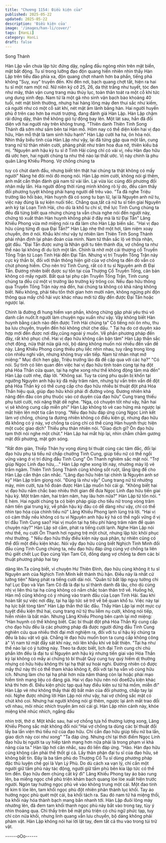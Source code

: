 ```yaml
---
title: "Chương 1154: Điều kiện của"
published: 2025-05-22
updated: 2025-05-22
description: 'Điều kiện của'
image: '/images/han-li/cover/'
tags: [HanLi]
category: HanLi
draft: false
---
```


Song Thánh

Hàn Lập vẫn chưa lập tức đứng dậy, ngẩng đầu ngóng nhìn trên
mặt biển, mặt bất động. Tu sĩ trong lưỡng đạo độn quang hiển
nhiên nhìn thấy Hàn Lập trên tiểu đảo phía xa, độn quang chợt
nhanh hơn ba phần, tiếng phá không "Suy, xuy" truyền đến. Khi
đến nơi, bạch quang chợt tắt, hiện ra hai tu sĩ một nam một nữ.
Nữ niên kỷ cỡ 25, 26, da thịt trắng như tuyết, tóc đen như mây,
thân vận cung trang màu thúy lục, toàn thân toát ra một cỗ khí tức
ung dung xinh đẹp. Nam tử là một gã nho sinh vận bạch bào
khoảng 40 tuổi, nét mặt bình thường, nhưng hai hàng lông mày
đen thui sắc như kiếm, cả người như có một cỗ sát khí, nét mặt
âm lãnh băng hàn.
Hai người huyền phù ở trên cao hơn ba mươi trượng, đang đánh
giá Hàn Lập.
Hàn Lập chậm rãi đứng dậy, thân thể không gió tự động bay lên.
Một lát sau, hắn đã đối diện với hai người này trên không trung.
"Thiên danh Thiên Tinh Song Thánh đã sớm như sấm bên tai Hàn
mỗ. Hôm nay có thể diện kiến hai vị đạo hữu, Hàn mỗ thật là tam
sinh hữu hạnh" Hàn Lập cười ha ha, ôn hòa nói.
Nhìn thấy biểu tình của Hàn Lập như vậy, lại đã từng gặp qua một
lần, cung trang nữ tử thản nhiên cười, phảng phất như trăm hoa
đua nở, thiên kiều bá mị.
"Nguyên anh hậu kỳ tu sĩ ở Tinh Hải cũng chỉ có vài vị, nếu Hàn
đạo hữu đã ước hẹn, hai người chúng ta như thế nào lại thất ước.
Vị này chính là phu quân Lăng Khiếu Phong. Vợ chồng chúng ta

tuy có chút danh đầu, nhưng biết tên thật hai chúng ta thật không
có mấy người" Nàng hé đôi môi đỏ mọng nói.
Hàn Lập mỉm cười, không nói gì thêm, ánh mắt cẩn thận đánh giá
nam tử vài lần. Lại vừa lúc cùng đối phương đối nhãn mấy lần.
Hia người đồng thời rùng mình không rõ lý do, đều cảm thấy đối
phương tuyệt không phải hạng người dễ trêu vào.
"Ta đã nghe Triệu trưởng lão hồi báo, Hàn huynh đã có song tu
bạn lữ, lại là Nguyên anh nữ tu, việc này đúng là sự kiện nuối tiếc.
Chẳng qua,tất cả nữ tu sĩ tiến giai Nguyên anh kỳ tại Loạn Tinh
Hải, cho dù là khổ tu chi sĩ, thế lực Tinh Cung chúng ta đều đã
từng biết qua nhưng chúng ta vẫn chưa nghe nói đến người này,
chứng tỏ xuất thân Hàn huynh không phải ở đây mà là từ Đại
Tấn" Lăng Khiếu Phong vừa mở miệng nói ra đã làm cho Hàn Lập
biến sắc.
"Hai vị đạo hữu cũng từng đi qua Đại Tấn?"
Hàn Lập nhẹ thở một hơi, tâm niệm xoay chuyển, ỡm ờ nói.
Khẩu khí như vậy tự nhiên làm Thiên Tinh Song Thánh phải nhận
định lại phán đoán của mình.
Nam tử thần sắc lộ vẻ thừa nhận, gật đầu.
"Đại Tấn được xưng là Nhân giới tu tiên thánh địa, vợ chồng ta
như thế nào lại không đi du lịch một lần. Chính là nhờ một cái
thượng cổ Truyền Tống Trận từ Loạn Tinh Hải đến Đại Tấn.
Nhưng vị trí Truyền Tống Trận này cực kỳ thần bí, đối với thần
thông hiện giờ của vợ chồng ta đến đó vẫn có chút phong hiểm.
Cho nên trừ Tinh Cung, rất có ít tu sĩ Nguyên anh đi Đại Tấn.
Đương nhiên biết được sự tồn tại của Thượng Cổ Truyền Tống,
căn bản không có mấy người. Bất quá tại phụ cận Truyền Tống
Trận, Tinh cung chúng ta đều cử một vị trưởng lão trường kỳ trông
coi. Nếu đạo hữu thông qua Truyền Tống Trận này mà đến, hai
chúng ta không có khả năng không biết. Nếu không, phải tiêu tốn
thời gian hơn mười năm, không ngừng phi độn thông qua mấy chỗ
hải vực khác nhau mới từ đây đến được Đại Tấn hoặc ngược lại.

Chính là đường đi hung hiểm vạn phần, không chừng gặp phải
yêu thú vô danh cắn nuốt.Ít người làm chuyện ngu xuẩn như vậy.
Vậy không biết Hàn huynh bằng cách nào đến được Tinh Hải
chúng ta" Có tiếng nói ôn nhu, thu ba lưu chuyển, truyền đến hỏi
không chút che dấu.
" Tại hạ do cơ duyên xảo hợp mới đến được nơi đây,cũng ngoài ý
muốn. Về phần phương pháp đến đây, rất khó phục chế. Hai vị
đạo hữu không cần bận tâm" Hàn Lập thần sắc chợt động, nửa
thật nửa giả nói, bộ dáng không muốn nói nhiều đến vấn đề này.
Lăng Khiếu Phong cùng thiếu phụ liếc nhìn nhau, tuy rằng trong
lòng còn nhiều nghi vấn, nhưng không truy vấn tiếp.
Nam tử nhàn nhạt mở miệng:" Mục đích hẹn gặp, Triệu trưởng lão
đã đề cập qua với các hạ?"
"Có nói. Sự tình có liên quan đến việc hai vị đạo hữu tính toán
cùng tại hạ đột phá Hóa Thần cửa quan, tại hạ nghe xong như thế
không động tâm mà đến" Hàn Lập cười nhẹ, đáp lời.
"Không sai. Tuy ta cùng phu quân bị khốn tại ngưỡng Nguyên anh
hậu kỳ đã mấy trăm năm, nhưng tự vấn trên vấn đề đột phá Hóa
Thần kỳ có thể cung cấp cho đạo hữu nhiều bí thuật đột phá Hóa
Thần hiệu quả, giúp đạo hữu khỏi phải đi đường vòng. Đương
nhiên khả năng đến đâu còn phụ thuộc vào cơ duyên của đạo
hữu" Cung trang thiếu phụ tươi cười, nói năng thật dễ nghe.
"Nga, có chuyện tốt như vậy, hẵn hai vị sẽ không cung cấp miễn
phí" Hàn Lập không tỏ vẻ cao hứng mà ngược lại mắt hiện lên
một tia cẩn trọng.
"Nếu đạo hữu đáp ứng cùng Ngọc Linh kết làm vợ chồng, chúng
ta đương nhiên không có điều kiện gì, nhưng đạo hữu đã không
có ý này, vợ chồng ta cũng chỉ có thể cùng Hàn huynh thực hiện
một cuộc giao dịch" Thiếu phụ thản nhiên nói.
"Giao dịch gì? Ôn đạo hữu tạm thời nói nghe một chút." Hàn Lập
hai mắt híp lại, nhìn chằm chằm gương mặt đối phương, mặt gợn
sóng.

"Rất đơn giản, Thiếp Thân hy vọng dùng bí thuật cùng các tâm
đắc, đổi lại đạo hữu phụ tá tiểu nữ chấp chưởng Tinh Cung, giúp
tiểu nữ có thể ngồi vững vàng ở vị trí đứng đầu Tinh Cung" Ôn
Thanh nghiêm sắc mặt nói.
"Trợ giúp Ngọc Linh đạo hữu,…" Hàn Lập nghe xong lời này,
nhướng mày lộ vẻ trầm ngâm.
Thiên Tinh Song Thánh cũng không sốt ruột, lẳng lặng để cho
Hàn Lập cẩn thận cân nhắc.
"Lăng đạo hữu hiện tại chính là Nguyên anh sơ kỳ" Hàn Lập trầm
giọng nói.
"Đúng là như vậy" Cung trang nữ tử nhướng mày, mỉm cười, tựa
hồ đoán được Hàn Lập muốn hỏi cái gì.
"Không biết hai vị đạo hữu nắm chắc bao nhiêu thời gian để đưa
Ngọc Linh đạo hữu tiến giai hậu kỳ. Một trăm năm, hai trăm năm,
hay lâu hơn nữa?" Hàn Lập từ tốn nói.
" E hèm. Hai người chúng ta có biện pháp giúp cho tiểu nữ trong
vòng trăm năm tiến giai trung kỳ, về phần hậu kỳ đâu có dễ dàng
như vậy, chỉ có thể nhìn tạo hóa của chính tiểu nữ" Lăng Khiếu
Phong lạnh lùng trả lời.
"Hai vị có cảm thấy nếu không có tu vi Nguyên anh hậu ký há có
thể ngồi vững ở vị trí đầu Tinh Cung sao? Hai vị muốn tại hạ tiêu
phí hàng trăm năm để quản chuyện này?" Hàn Lập sờ cằm, phát
ra tiếng cười lạnh.
Nghe Hàn Lập nói như thế, nụ cười Ôn Thanh hơi ngưng trệ một
chút, nhưng lập tức khôi phục như thường.
" Nếu đạo hữu thấy điều kiện này quá phận, tự nhiên cũng có thể
đổi một điều kiện khác. Nói vậy đạo hữu cũng biết Nghịch Tinh
Minh đối đầu cùng Tinh Cung chúng ta, nếu đạo hữu đáp ứng
cùng vợ chồng ta liên thủ giết chết Lục Đạo cùng Vạn Tam Cô,
đồng dạng vợ chồng ta đem các bí thuật phương pháp hai tay

dâng lên.Ta cũng biết, vì chuyện Hư Thiên Đỉnh, đạo hữu cùng
không ít tu sĩ Nguyên anh của Nghịch Tinh Minh kết thành thù
hận. Điều này là nhất cử lưỡng tiện" Nàng phát ra tiếng cười dài
nói.
"Quân tử bất lập nguy tường chi hạ! Lục Đạo và Vạn Tam Cô đã
là đại tu sĩ thành danh đã lâu, cho dù cùng nhị vị liên thủ tại hạ
cũng không có nắm chắc toàn thân trở về. Huống hồ, Hàn mỗ
cũng không có ý nhúng vào tranh đấu của Loạn Tinh Hải. Sau khi
hoàn tất sự việc nơi đây, tại hạ lập tức sẽ trở về bế quan khổ tu.
Việc này tại hạ lực bất tòng tâm" Hàn Lập thẩn thờ lắc đầu.
Thấy Hàn Lập lại một mực cự tuyệt điều kiện thứ hai, cung trang
nữ tử thu liễm nụ cười, không nói tiếp, hiển nhiên là bất mãn.
Nhưng Lăng Khiếu Phong bên cạnh lại mở miệng:
"Hàn huynh có thể không biết. Các bí thuật đột phá Hóa Thần Kỳ
cung cấp cho đạo hữu đều là các phương pháp đã được người
đứng đầu Tinh Cung nghiên cứu qua nhiều thời đại mới nghiệm
ra, đối với tu sĩ hậu kỳ chúng ta đều là báu vật vô giá. Chẵng lẻ
đạo hữu muốn bọn ta cung cấp không công à" Vị nam tử mặt đầy
sát khí này, nói lên khẩu khí vẻ bất thiện.
"Tại hạ như thế nào lại có ý tưởng này. Theo ta được biết, lịch đại
Tinh cung chi chủ phần lớn đều là đại tu sĩ Nguyên anh hậu kỳ
nhưng tiến giai vào Hóa Thần kỳ lại không có mấy ai chứng tỏ bí
thuật Quý cung tuy quý hiếm dị thường nhưng có hữu hiệu không
thì tại hạ thật sự hoài nghi. Đương nhiên có được mấy thứ này thì
có thể tham khảo không ít, đối với tại hạ vẫn vô cùng hữu ích.
Nhưng làm cho tại hạ phải hơn nữa năm tháng còn lại hoặc phải
mạo hiểm tính mạng liệu có đáng giá. Hai vị đạo hữu nên nói
đoe62u kiện khác khả thi hơn đi. Điều kiện phức tạp quá hay điều
kiện sư tử há mồm, miễn đi" Hàn Lập vẻ như không thấy thái độ
bất mãn của đối phương, chắp tay lại nói.
Nghe được những lời Hàn Lập nói như vậy, hai vợ chồng sắc mặt
có chút khó coi. Nhưng hai người không nói gì thêm, ngược lại
ánh mắt trao đổi với nhau, môi nhúc nhích truyền âm nói cái gì.
Hàn Lập nhìn cảnh này, khóe miệng khẽ nhúc nhích, ngẩng đầu

nhìn trời, thờ ơ.
Một khắc sau, hai vợ chồng tựa hồ thương lượng xong, Lăng
Khiếu Phong sắc mặt không đổi nói:"Hai vợ chồng ta dùng các bí
thuật đổi lấy ba lần viện thủ tiểu nữ của đạo hữu. Chỉ cần đạo hữu
giúp tiểu nữ ba lần, giao dịch này coi như xong"
"Ta đáp ứng. Nhưng chỉ tại thời điểm Ngọc Linh đạo hữu bị người
ta uy hiếp tánh mạng hơn nữa phải là trong phạm vi khả năng của
ta." Hàn lập hơi cân nhắc, sau đó liền đáp ứng.
"Hảo. Hàn đạo hữu cũng không cần phải thề thốt gì cả. Lấy thân
phận đại tu sĩ của đạo hữu, sẽ không bất tín. Đây là ba tấm phù
do Thượng Cổ Tu sĩ dùng phương pháp đặc thù luyện chế gọi là
Vạn Lý Phù. Do dù cách xa vạn lý, chỉ cần một người giữ tấm phù
này tác động, người giữ tấm phù bên kia lập tức có thể tìm đến.
Đạo hữu đem chúng cất kỹ đi"
Lăng Khiếu Phong tay áo bào rung lên, ba miếng ngọc chế phù
triện khảm bạch quang lòe lòe xuất hiện trước người. Ngón tay
hướng ngọc phù vẽ vào không trung một cái.
Một đao tinh tế kim ti lóe lên, tam khối ngọc phù đột nhiên phân
thành lục khối.
Tay áo hướng ngọc phù quét một cái, ba khối tách ra. Sau đó
nam tử há miệng thổi, ba khối này hóa thành bạch mang bắn
nhanh tới.
Hàn Lập đuôi lông mày nhướng lên, đã đem tam khối thanh ngọc
phù này bắt vào trong tay, tùy ý nhìn thoáng qua.
Chì thấy trên bề mặt phù triện có chú ngữ phức tạp, tuy chỉ còn
nửa khối, nhưng linh quang vẫn lưu chuyển, bộ dáng không phải
phàm vật.
Hàn Lập không nói hai lời lật tay, đem tất cả thu vào trong túi trữ
vật.

------oOo------
